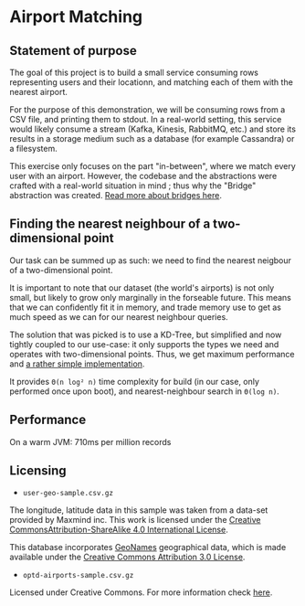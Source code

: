 # Airport Matching

## Statement of purpose

The goal of this project is to build a small service consuming rows representing users and their locationn, and matching each of them with the nearest airport.

For the purpose of this demonstration, we will be consuming rows from a CSV file, and printing them
to stdout. In a real-world setting, this service would likely consume a stream (Kafka, Kinesis, RabbitMQ, etc.) and store its results in a storage medium such as a database (for example Cassandra) or
a filesystem.

This exercise only focuses on the part "in-between", where we match every user with an airport.
However, the codebase and the abstractions were crafted with a real-world situation in mind ; thus
why the "Bridge" abstraction was created. [Read more about bridges here](src/main/scala/airportmatching/Bridges/README.md).

## Finding the nearest neighbour of a two-dimensional point

Our task can be summed up as such: we need to find the nearest neigbour of a two-dimensional point.

It is important to note that our dataset (the world's airports) is not only small, but likely to
grow only marginally in the forseable future. This means that we can confidently fit it in memory,
and trade memory use to get as much speed as we can for our nearest neighbour queries.

The solution that was picked is to use a KD-Tree, but simplified and now tightly coupled to our
use-case: it only supports the types we need and operates with two-dimensional points. Thus, we
get maximum performance and [a rather simple implementation](src/main/scala/airportmatching/Artemis.scala).

It provides `Θ(n log² n)` time complexity for build (in our case, only performed once upon boot), and nearest-neighbour search in `Θ(log n)`.

## Performance

On a warm JVM: 710ms per million records

## Licensing

* `user-geo-sample.csv.gz`

The longitude, latitude data in this sample was taken from a data-set provided by Maxmind inc.
This work is licensed under the [Creative CommonsAttribution-ShareAlike 4.0 International License](http://creativecommons.org/licenses/by-sa/4.0/).

This database incorporates [GeoNames](http://www.geonames.org) geographical data, which is made available under the
[Creative Commons Attribution 3.0 License](http://www.creativecommons.org/licenses/by/3.0/us/).

* `optd-airports-sample.csv.gz`

Licensed under Creative Commons. For more information check [here](https://github.com/opentraveldata/optd/blob/trunk/LICENSE).
